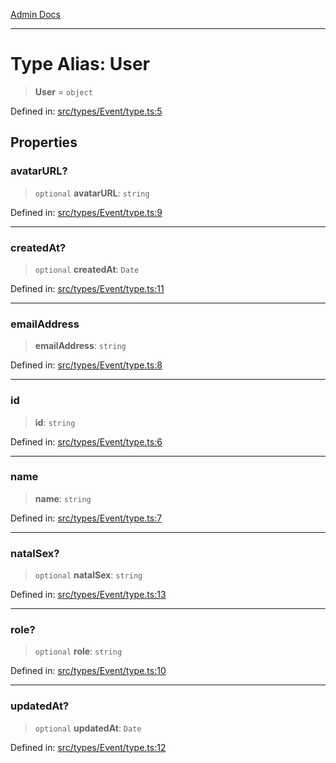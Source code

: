[Admin Docs](/)

---

# Type Alias: User

> **User** = `object`

Defined in: [src/types/Event/type.ts:5](https://github.com/PalisadoesFoundation/talawa-admin/blob/main/src/types/Event/type.ts#L5)

## Properties

### avatarURL?

> `optional` **avatarURL**: `string`

Defined in: [src/types/Event/type.ts:9](https://github.com/PalisadoesFoundation/talawa-admin/blob/main/src/types/Event/type.ts#L9)

---

### createdAt?

> `optional` **createdAt**: `Date`

Defined in: [src/types/Event/type.ts:11](https://github.com/PalisadoesFoundation/talawa-admin/blob/main/src/types/Event/type.ts#L11)

---

### emailAddress

> **emailAddress**: `string`

Defined in: [src/types/Event/type.ts:8](https://github.com/PalisadoesFoundation/talawa-admin/blob/main/src/types/Event/type.ts#L8)

---

### id

> **id**: `string`

Defined in: [src/types/Event/type.ts:6](https://github.com/PalisadoesFoundation/talawa-admin/blob/main/src/types/Event/type.ts#L6)

---

### name

> **name**: `string`

Defined in: [src/types/Event/type.ts:7](https://github.com/PalisadoesFoundation/talawa-admin/blob/main/src/types/Event/type.ts#L7)

---

### natalSex?

> `optional` **natalSex**: `string`

Defined in: [src/types/Event/type.ts:13](https://github.com/PalisadoesFoundation/talawa-admin/blob/main/src/types/Event/type.ts#L13)

---

### role?

> `optional` **role**: `string`

Defined in: [src/types/Event/type.ts:10](https://github.com/PalisadoesFoundation/talawa-admin/blob/main/src/types/Event/type.ts#L10)

---

### updatedAt?

> `optional` **updatedAt**: `Date`

Defined in: [src/types/Event/type.ts:12](https://github.com/PalisadoesFoundation/talawa-admin/blob/main/src/types/Event/type.ts#L12)
